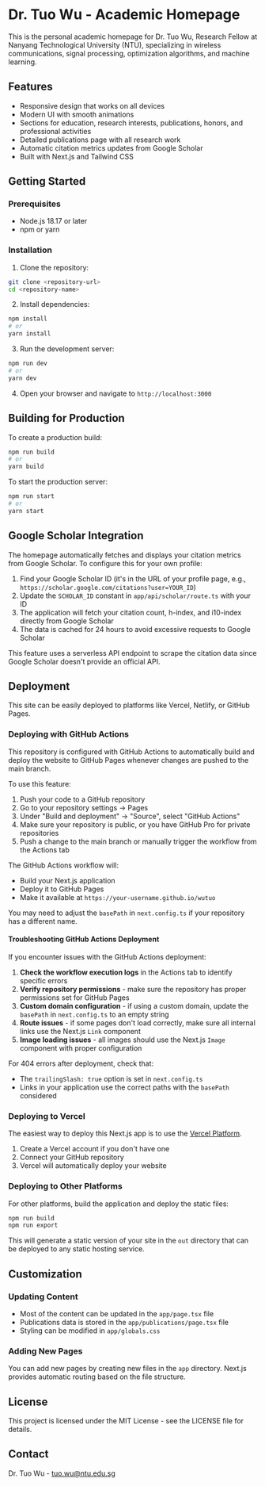 # Dr. Tuo Wu - Academic Homepage

This is the personal academic homepage for Dr. Tuo Wu, Research Fellow at Nanyang Technological University (NTU), specializing in wireless communications, signal processing, optimization algorithms, and machine learning.

## Features

- Responsive design that works on all devices
- Modern UI with smooth animations
- Sections for education, research interests, publications, honors, and professional activities
- Detailed publications page with all research work
- Automatic citation metrics updates from Google Scholar
- Built with Next.js and Tailwind CSS

## Getting Started

### Prerequisites

- Node.js 18.17 or later
- npm or yarn

### Installation

1. Clone the repository:
```bash
git clone <repository-url>
cd <repository-name>
```

2. Install dependencies:
```bash
npm install
# or
yarn install
```

3. Run the development server:
```bash
npm run dev
# or
yarn dev
```

4. Open your browser and navigate to `http://localhost:3000`

## Building for Production

To create a production build:

```bash
npm run build
# or
yarn build
```

To start the production server:

```bash
npm run start
# or
yarn start
```

## Google Scholar Integration

The homepage automatically fetches and displays your citation metrics from Google Scholar. To configure this for your own profile:

1. Find your Google Scholar ID (it's in the URL of your profile page, e.g., `https://scholar.google.com/citations?user=YOUR_ID`)
2. Update the `SCHOLAR_ID` constant in `app/api/scholar/route.ts` with your ID
3. The application will fetch your citation count, h-index, and i10-index directly from Google Scholar
4. The data is cached for 24 hours to avoid excessive requests to Google Scholar

This feature uses a serverless API endpoint to scrape the citation data since Google Scholar doesn't provide an official API.

## Deployment

This site can be easily deployed to platforms like Vercel, Netlify, or GitHub Pages.

### Deploying with GitHub Actions

This repository is configured with GitHub Actions to automatically build and deploy the website to GitHub Pages whenever changes are pushed to the main branch.

To use this feature:

1. Push your code to a GitHub repository
2. Go to your repository settings -> Pages
3. Under "Build and deployment" -> "Source", select "GitHub Actions"
4. Make sure your repository is public, or you have GitHub Pro for private repositories
5. Push a change to the main branch or manually trigger the workflow from the Actions tab

The GitHub Actions workflow will:
- Build your Next.js application
- Deploy it to GitHub Pages
- Make it available at `https://your-username.github.io/wutuo`

You may need to adjust the `basePath` in `next.config.ts` if your repository has a different name.

#### Troubleshooting GitHub Actions Deployment

If you encounter issues with the GitHub Actions deployment:

1. **Check the workflow execution logs** in the Actions tab to identify specific errors
2. **Verify repository permissions** - make sure the repository has proper permissions set for GitHub Pages
3. **Custom domain configuration** - if using a custom domain, update the `basePath` in `next.config.ts` to an empty string
4. **Route issues** - if some pages don't load correctly, make sure all internal links use the Next.js `Link` component
5. **Image loading issues** - all images should use the Next.js `Image` component with proper configuration

For 404 errors after deployment, check that:
- The `trailingSlash: true` option is set in `next.config.ts`
- Links in your application use the correct paths with the `basePath` considered

### Deploying to Vercel

The easiest way to deploy this Next.js app is to use the [Vercel Platform](https://vercel.com/import).

1. Create a Vercel account if you don't have one
2. Connect your GitHub repository
3. Vercel will automatically deploy your website

### Deploying to Other Platforms

For other platforms, build the application and deploy the static files:

```bash
npm run build
npm run export
```

This will generate a static version of your site in the `out` directory that can be deployed to any static hosting service.

## Customization

### Updating Content

- Most of the content can be updated in the `app/page.tsx` file
- Publications data is stored in the `app/publications/page.tsx` file
- Styling can be modified in `app/globals.css`

### Adding New Pages

You can add new pages by creating new files in the `app` directory. Next.js provides automatic routing based on the file structure.

## License

This project is licensed under the MIT License - see the LICENSE file for details.

## Contact

Dr. Tuo Wu - tuo.wu@ntu.edu.sg

